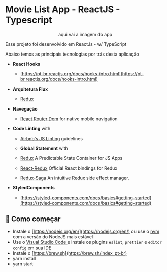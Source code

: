 # Movie List App - ReactJS - Typescript

<p align="center">
 aqui vai a imagem do app
</p>

Esse projeto foi desenvolvido em ReactJs - w/ TypeScript

Abaixo temos as principais tecnologias por trás desta aplicação

- **React Hooks**

  - [https://pt-br.reactjs.org/docs/hooks-intro.html](https://pt-br.reactjs.org/docs/hooks-intro.html)

- **Arquitetura Flux**

  - [Redux](https://redux.js.org/docs/introduction/)

- **Navegação**

  - [React Router Dom](https://reactnavigation.org/docs/getting-started/) for native mobile navigation

- **Code Linting** with

  - [Airbnb's JS Linting](https://github.com/airbnb/javascript) guidelines

  - **Global Statement** with

  - [Redux](https://redux.js.org/) A Predictable State Container for JS Apps
  - [React-Redux](https://react-redux.js.org/) Official React bindings for Redux
  - [Redux-Saga](https://redux-saga.js.org/) An intuitive Redux side effect manager.

- **StyledComponents**

  - [https://styled-components.com/docs/basics#getting-started](https://styled-components.com/docs/basics#getting-started)

## 🚀 Como começar

- Instale o [https://nodejs.org/en/](https://nodejs.org/en/) ou use o [nvm](https://github.com/nvm-sh/nvm) com a versão do NodeJS mais estável
- Use o [Visual Studio Code ](https://code.visualstudio.com/) e instale os plugins `eslint`, `prettier` e `editor config` em sua IDE
- Instale o [https://brew.sh](https://brew.sh/index_pt-br)
- yarn install
- yarn start
